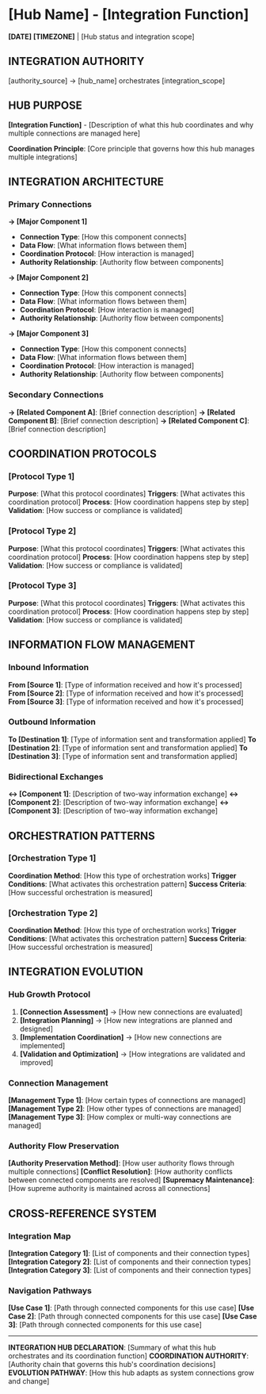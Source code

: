 # [Hub Name] - [Integration Function]

**[DATE] [TIMEZONE]** | [Hub status and integration scope]

## INTEGRATION AUTHORITY
[authority_source] → [hub_name] orchestrates [integration_scope]

## HUB PURPOSE
**[Integration Function]** - [Description of what this hub coordinates and why multiple connections are managed here]

**Coordination Principle**: [Core principle that governs how this hub manages multiple integrations]

## INTEGRATION ARCHITECTURE

### Primary Connections
**→ [Major Component 1]**
- **Connection Type**: [How this component connects]
- **Data Flow**: [What information flows between them]
- **Coordination Protocol**: [How interaction is managed]
- **Authority Relationship**: [Authority flow between components]

**→ [Major Component 2]**
- **Connection Type**: [How this component connects] 
- **Data Flow**: [What information flows between them]
- **Coordination Protocol**: [How interaction is managed]
- **Authority Relationship**: [Authority flow between components]

**→ [Major Component 3]**
- **Connection Type**: [How this component connects]
- **Data Flow**: [What information flows between them]
- **Coordination Protocol**: [How interaction is managed]
- **Authority Relationship**: [Authority flow between components]

### Secondary Connections
**→ [Related Component A]**: [Brief connection description]
**→ [Related Component B]**: [Brief connection description]
**→ [Related Component C]**: [Brief connection description]

## COORDINATION PROTOCOLS

### [Protocol Type 1]
**Purpose**: [What this protocol coordinates]
**Triggers**: [What activates this coordination protocol]
**Process**: [How coordination happens step by step]
**Validation**: [How success or compliance is validated]

### [Protocol Type 2]
**Purpose**: [What this protocol coordinates]
**Triggers**: [What activates this coordination protocol]
**Process**: [How coordination happens step by step]
**Validation**: [How success or compliance is validated]

### [Protocol Type 3]
**Purpose**: [What this protocol coordinates]
**Triggers**: [What activates this coordination protocol]
**Process**: [How coordination happens step by step]
**Validation**: [How success or compliance is validated]

## INFORMATION FLOW MANAGEMENT

### Inbound Information
**From [Source 1]**: [Type of information received and how it's processed]
**From [Source 2]**: [Type of information received and how it's processed]
**From [Source 3]**: [Type of information received and how it's processed]

### Outbound Information
**To [Destination 1]**: [Type of information sent and transformation applied]
**To [Destination 2]**: [Type of information sent and transformation applied]
**To [Destination 3]**: [Type of information sent and transformation applied]

### Bidirectional Exchanges
**↔ [Component 1]**: [Description of two-way information exchange]
**↔ [Component 2]**: [Description of two-way information exchange]
**↔ [Component 3]**: [Description of two-way information exchange]

## ORCHESTRATION PATTERNS

### [Orchestration Type 1]
**Coordination Method**: [How this type of orchestration works]
**Trigger Conditions**: [What activates this orchestration pattern]
**Success Criteria**: [How successful orchestration is measured]

### [Orchestration Type 2]
**Coordination Method**: [How this type of orchestration works]
**Trigger Conditions**: [What activates this orchestration pattern]
**Success Criteria**: [How successful orchestration is measured]

## INTEGRATION EVOLUTION

### Hub Growth Protocol
1. **[Connection Assessment]** → [How new connections are evaluated]
2. **[Integration Planning]** → [How new integrations are planned and designed]
3. **[Implementation Coordination]** → [How new connections are implemented]
4. **[Validation and Optimization]** → [How integrations are validated and improved]

### Connection Management
**[Management Type 1]**: [How certain types of connections are managed]
**[Management Type 2]**: [How other types of connections are managed]
**[Management Type 3]**: [How complex or multi-way connections are managed]

### Authority Flow Preservation
**[Authority Preservation Method]**: [How user authority flows through multiple connections]
**[Conflict Resolution]**: [How authority conflicts between connected components are resolved]
**[Supremacy Maintenance]**: [How supreme authority is maintained across all connections]

## CROSS-REFERENCE SYSTEM

### Integration Map
**[Integration Category 1]**: [List of components and their connection types]
**[Integration Category 2]**: [List of components and their connection types]
**[Integration Category 3]**: [List of components and their connection types]

### Navigation Pathways
**[Use Case 1]**: [Path through connected components for this use case]
**[Use Case 2]**: [Path through connected components for this use case]
**[Use Case 3]**: [Path through connected components for this use case]

---

**INTEGRATION HUB DECLARATION**: [Summary of what this hub orchestrates and its coordination function]
**COORDINATION AUTHORITY**: [Authority chain that governs this hub's coordination decisions]
**EVOLUTION PATHWAY**: [How this hub adapts as system connections grow and change]
